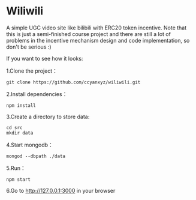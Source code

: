 # Wiliwili

A simple UGC video site like bilibili with ERC20 token incentive. Note that this is just a semi-finished course project and there are still a lot of problems in the incentive mechanism design and code implementation, so don't be serious :)

If you want to see how it looks:

1.Clone the project：

```shell
git clone https://github.com/ccyanxyz/wiliwili.git
```

2.Install dependencies：

```shell
npm install
```

3.Create a directory to store data:

```shell
cd src
mkdir data
```

4.Start mongodb：

```shell
mongod --dbpath ./data
```

5.Run：

```shell
npm start
```

6.Go to http://127.0.0.1:3000 in your browser
